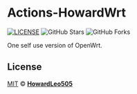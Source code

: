 # Actions-HowardWrt

[![LICENSE](https://img.shields.io/github/license/mashape/apistatus.svg?style=flat-square&label=LICENSE)](https://github.com/HowardLeo505/Actions-HowardWrt/blob/master/LICENSE)
![GitHub Stars](https://img.shields.io/github/stars/HowardLeo505/Actions-HowardWrt.svg?style=flat-square&label=Stars&logo=github)
![GitHub Forks](https://img.shields.io/github/forks/HowardLeo505/Actions-HowardWrt.svg?style=flat-square&label=Forks&logo=github)

One self use version of OpenWrt.

## License

[MIT](https://github.com/HowardLeo505/Actions-HowardWrt/blob/main/LICENSE) © [**HowardLeo505**](https://github.com/HowardLeo505)
